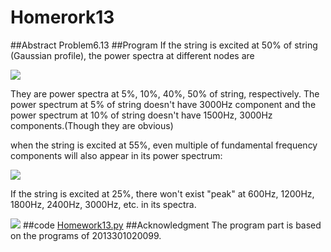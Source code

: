 # Homerork13

##Abstract
Problem6.13
##Program
If the string is excited at 50% of string (Gaussian profile), the power spectra at different nodes are 

![](https://github.com/guoxiaowhu/computationalphysics_N2013301020099/raw/master/problem6.13.png)

They are power spectra at 5%, 10%, 40%, 50% of string, respectively. 
The power spectrum at 5% of string doesn't have 3000Hz component and the power spectrum at 10% of string doesn't have 1500Hz, 3000Hz components.(Though they are obvious) 

when the string is excited at 55%, even multiple of fundamental frequency components will also appear in its power spectrum: 

![](https://github.com/guoxiaowhu/computationalphysics_N2013301020099/raw/master/problem6.13%20not%20center.png)

If the string is excited at 25%, there won't exist "peak" at 600Hz, 1200Hz, 1800Hz, 2400Hz, 3000Hz, etc. in its spectra. 

![](https://github.com/guoxiaowhu/computationalphysics_N2013301020099/raw/master/problem6.13%2025%25.png)
##code
[Homework13.py]()
##Acknowledgment
The program part is based on the programs of 2013301020099.


